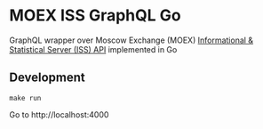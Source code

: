 # MOEX ISS GraphQL Go
GraphQL wrapper over Moscow Exchange (MOEX) [Informational &amp; Statistical Server (ISS) API](http://iss.moex.com/iss/reference/) implemented in Go

## Development
```
make run
```
Go to http://localhost:4000
